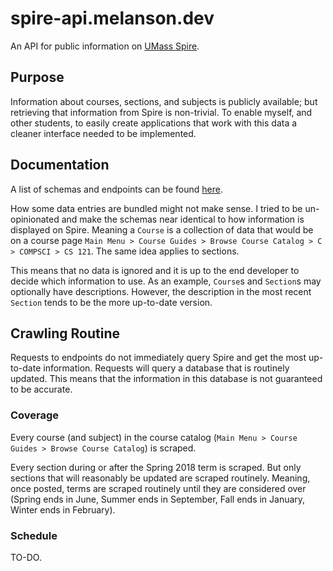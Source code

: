 # spire-api.melanson.dev

An API for public information on [UMass Spire](https://www.spire.umass.edu/).

## Purpose

Information about courses, sections, and subjects is publicly available; but retrieving that information from Spire is non-trivial. To enable myself, and other students, to easily create applications that work with this data a cleaner interface needed to be implemented.

## Documentation

A list of schemas and endpoints can be found [here](https://spire-api.melanson.dev/docs).

How some data entries are bundled might not make sense. I tried to be un-opinionated and make the schemas near identical to how information is displayed on Spire. Meaning a `Course` is a collection of data that would be on a course page `Main Menu > Course Guides > Browse Course Catalog > C > COMPSCI > CS 121`. The same idea applies to sections.

This means that no data is ignored and it is up to the end developer to decide which information to use. As an example, `Course`s and `Section`s may optionally have descriptions. However, the description in the most recent `Section` tends to be the more up-to-date version.

## Crawling Routine

Requests to endpoints do not immediately query Spire and get the most up-to-date information. Requests will query a database that is routinely updated. This means that the information in this database is not guaranteed to be accurate.

### Coverage

Every course (and subject) in the course catalog (`Main Menu > Course Guides > Browse Course Catalog`) is scraped.

Every section during or after the Spring 2018 term is scraped. But only sections that will reasonably be updated are scraped routinely. Meaning, once posted, terms are scraped routinely until they are considered over (Spring ends in June, Summer ends in September, Fall ends in January, Winter ends in February).

### Schedule

TO-DO.
